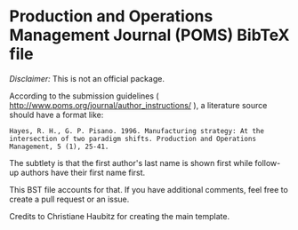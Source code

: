 # Production and Operations Management Journal (POMS) BibTeX file

*Disclaimer:* This is not an official package.

According to the submission guidelines ( http://www.poms.org/journal/author_instructions/ ), a literature source should have a format like:

    Hayes, R. H., G. P. Pisano. 1996. Manufacturing strategy: At the intersection of two paradigm shifts. Production and Operations Management, 5 (1), 25-41.

The subtlety is that the first author's last name is shown first while follow-up authors have their first name first.

This BST file accounts for that. If you have additional comments, feel free to create a pull request or an issue.

Credits to Christiane Haubitz for creating the main template.
